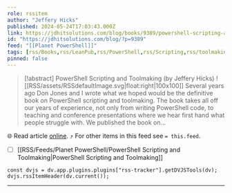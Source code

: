 ```yaml
---
role: rssitem
author: "Jeffery Hicks"
published: 2024-05-24T17:03:43.000Z
link: https://jdhitsolutions.com/blog/books/9389/powershell-scripting-and-toolmaking/
id: "https://jdhitsolutions.com/blog/?p=9389"
feed: "[[Planet PowerShell]]"
tags: [rss/Books,rss/LeanPub,rss/PowerShell,rss/Scripting,rss/toolmaking]
pinned: false
---
```


> [!abstract] PowerShell Scripting and Toolmaking (by Jeffery Hicks)
> ![[RSS/assets/RSSdefaultImage.svg|float:right|100x100]] Several years ago Don Jones and I wrote what we hoped would be the definitive book on PowerShell scripting and toolmaking. The book takes all off our years of experience, not only from writing PowerShell code, to teaching and conference presentations where we hear first hand what people struggle with. We published the book on...

🌐 Read article [online](https://jdhitsolutions.com/blog/books/9389/powershell-scripting-and-toolmaking/). ⤴ For other items in this feed see `= this.feed`.

- [ ] [[RSS/Feeds/Planet PowerShell/PowerShell Scripting and Toolmaking|PowerShell Scripting and Toolmaking]]

~~~dataviewjs
const dvjs = dv.app.plugins.plugins["rss-tracker"].getDVJSTools(dv);
dvjs.rssItemHeader(dv.current());
~~~

- - -
